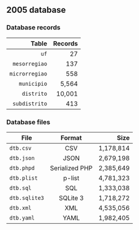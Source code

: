 ## 2005 database

### Database records

|          Table | Records |
| --------------:| -------:|
|           `uf` |      27 |
|  `mesorregiao` |     137 |
| `microrregiao` |     558 |
|    `municipio` |   5,564 |
|     `distrito` |  10,001 |
|  `subdistrito` |     413 |

### Database files

| File          | Format         |      Size |
| ------------- |:--------------:| ---------:|
| `dtb.csv`     | CSV            | 1,178,814 |
| `dtb.json`    | JSON           | 2,679,198 |
| `dtb.phpd`    | Serialized PHP | 2,385,649 |
| `dtb.plist`   | p-list         | 4,781,323 |
| `dtb.sql`     | SQL            | 1,333,038 |
| `dtb.sqlite3` | SQLite 3       | 1,718,272 |
| `dtb.xml`     | XML            | 4,535,056 |
| `dtb.yaml`    | YAML           | 1,982,405 |
